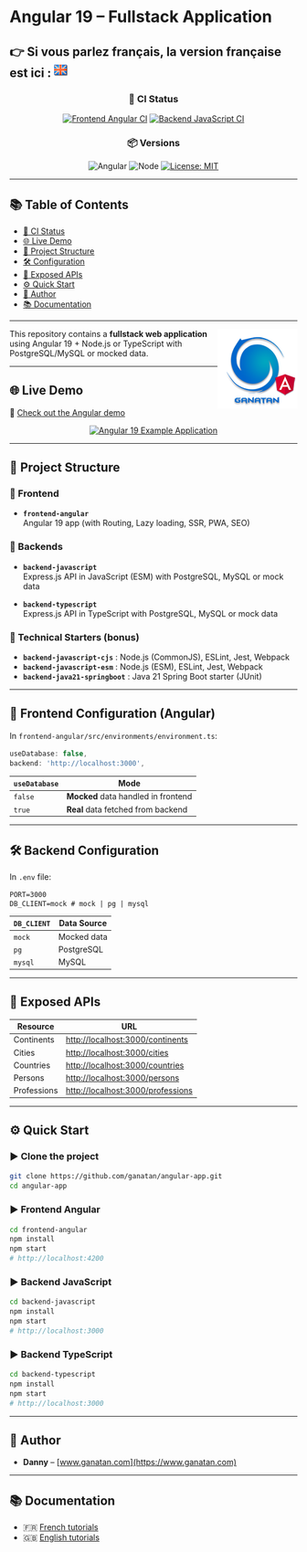 # Angular 19 – Fullstack Application

**👉 Si vous parlez français, la version française est ici** : [![Français](./ui/version-en.png)](./README.md)
---

<div align="center">

### 🔧 CI Status

[![Frontend Angular CI](https://github.com/ganatan/angular-app/actions/workflows/frontend-angular.yml/badge.svg?branch=master)](https://github.com/ganatan/angular-app/actions/workflows/frontend-angular.yml)
[![Backend JavaScript CI](https://github.com/ganatan/angular-app/actions/workflows/backend-javascript.yml/badge.svg?branch=master)](https://github.com/ganatan/angular-app/actions/workflows/backend-javascript.yml)

### 📦 Versions

![Angular](https://img.shields.io/badge/angular-19-red)
![Node](https://img.shields.io/badge/node-20.x-blue)
[![License: MIT](https://img.shields.io/badge/License-MIT-yellow.svg)](https://github.com/ganatan/angular-app/blob/master/LICENSE)

</div>

---

## 📚 Table of Contents

- [🔧 CI Status](#-ci-status)
- [🌐 Live Demo](#-live-demo)
- [📁 Project Structure](#-project-structure)
- [🛠 Configuration](#-frontend-configuration-angular)
- [🔗 Exposed APIs](#-exposed-apis)
- [⚙️ Quick Start](#️-quick-start)
- [👤 Author](#-author)
- [📚 Documentation](#-documentation)

---


<img src="./ui/ganatan-about-github.png" align="right" width="140" height="140" alt="logo ganatan">

This repository contains a **fullstack web application** using Angular 19 + Node.js or TypeScript with PostgreSQL/MySQL or mocked data.

---

## 🌐 Live Demo

🔗 [Check out the Angular demo](https://angular.ganatan.com)

<p align="center">
  <a href="https://angular.ganatan.com/">
    <img src="https://media.giphy.com/media/9BuBBLc7keCgRojp92/giphy.gif" alt="Angular 19 Example Application"/>
  </a>
</p>

---

## 📁 Project Structure

### 🧩 Frontend

- **`frontend-angular`**  
  Angular 19 app (with Routing, Lazy loading, SSR, PWA, SEO)

### 🚀 Backends

- **`backend-javascript`**  
  Express.js API in JavaScript (ESM) with PostgreSQL, MySQL or mock data

- **`backend-typescript`**  
  Express.js API in TypeScript with PostgreSQL, MySQL or mock data

### 🧪 Technical Starters (bonus)

- **`backend-javascript-cjs`** : Node.js (CommonJS), ESLint, Jest, Webpack
- **`backend-javascript-esm`** : Node.js (ESM), ESLint, Jest, Webpack
- **`backend-java21-springboot`** : Java 21 Spring Boot starter (JUnit)

---

## 🔧 Frontend Configuration (Angular)

In `frontend-angular/src/environments/environment.ts`:

```ts
useDatabase: false,
backend: 'http://localhost:3000',
```

| `useDatabase` | Mode                                  |
|---------------|---------------------------------------|
| `false`       | **Mocked** data handled in frontend   |
| `true`        | **Real** data fetched from backend    |

---

## 🛠 Backend Configuration

In `.env` file:

```env
PORT=3000
DB_CLIENT=mock # mock | pg | mysql
```

| `DB_CLIENT` | Data Source           |
|-------------|------------------------|
| `mock`      | Mocked data            |
| `pg`        | PostgreSQL             |
| `mysql`     | MySQL                  |

---

## 🔗 Exposed APIs

| Resource      | URL                                        |
|---------------|---------------------------------------------|
| Continents    | [http://localhost:3000/continents](http://localhost:3000/continents) |
| Cities        | [http://localhost:3000/cities](http://localhost:3000/cities)         |
| Countries     | [http://localhost:3000/countries](http://localhost:3000/countries)   |
| Persons       | [http://localhost:3000/persons](http://localhost:3000/persons)       |
| Professions   | [http://localhost:3000/professions](http://localhost:3000/professions) |

---

## ⚙️ Quick Start

### ▶️ Clone the project

```bash
git clone https://github.com/ganatan/angular-app.git
cd angular-app
```

### ▶️ Frontend Angular

```bash
cd frontend-angular
npm install
npm start
# http://localhost:4200
```

### ▶️ Backend JavaScript

```bash
cd backend-javascript
npm install
npm start
# http://localhost:3000
```

### ▶️ Backend TypeScript

```bash
cd backend-typescript
npm install
npm start
# http://localhost:3000
```

---

## 👤 Author

- **Danny** – [www.ganatan.com](https://www.ganatan.com)

---

## 📚 Documentation

- 🇫🇷 [French tutorials](https://www.ganatan.com/tutorials)  
- 🇬🇧 [English tutorials](https://www.ganatan.com/en/tutorials)
